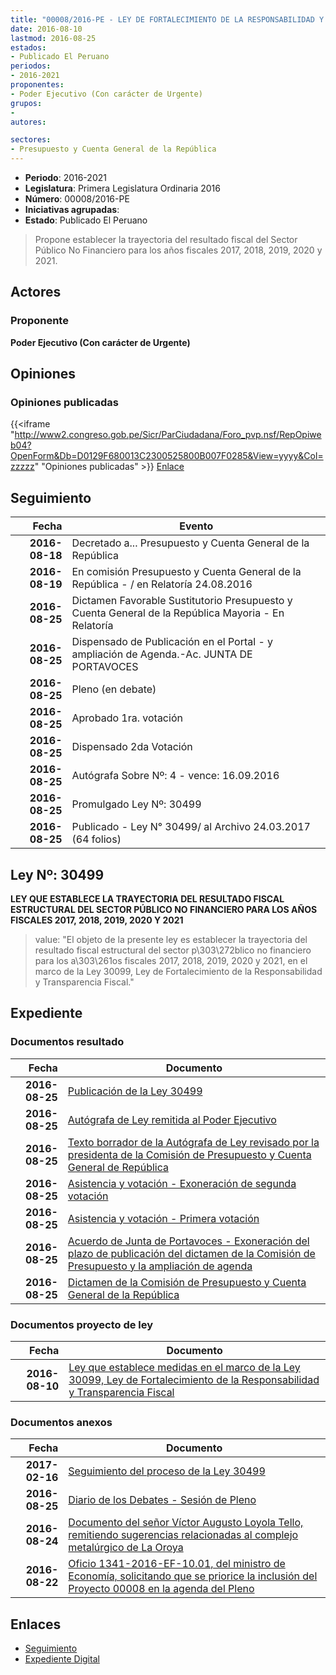 ```yaml
---
title: "00008/2016-PE - LEY DE FORTALECIMIENTO DE LA RESPONSABILIDAD Y TRANSPARENCIA FISCAL"
date: 2016-08-10
lastmod: 2016-08-25
estados:
- Publicado El Peruano
periodos:
- 2016-2021
proponentes:
- Poder Ejecutivo (Con carácter de Urgente)
grupos:
- 
autores:

sectores:
- Presupuesto y Cuenta General de la República
---
```

- **Periodo**: 2016-2021
- **Legislatura**: Primera Legislatura Ordinaria 2016
- **Número**: 00008/2016-PE
- **Iniciativas agrupadas**: 
- **Estado**: Publicado El Peruano

> Propone establecer la trayectoria del resultado fiscal del Sector Público No Financiero para los años fiscales 2017, 2018, 2019, 2020 y 2021.


## Actores

### Proponente

**Poder Ejecutivo (Con carácter de Urgente)**

## Opiniones

### Opiniones publicadas

{{<iframe "http://www2.congreso.gob.pe/Sicr/ParCiudadana/Foro_pvp.nsf/RepOpiweb04?OpenForm&Db=D0129F680013C2300525800B007F0285&View=yyyy&Col=zzzzz" "Opiniones publicadas" >}}
[Enlace](http://www2.congreso.gob.pe/Sicr/ParCiudadana/Foro_pvp.nsf/RepOpiweb04?OpenForm&Db=D0129F680013C2300525800B007F0285&View=yyyy&Col=zzzzz)


## Seguimiento

| Fecha | Evento |
|------:|--------|
| **2016-08-18** | Decretado a... Presupuesto y Cuenta General de la República |
| **2016-08-19** | En comisión Presupuesto y Cuenta General de la República - / en Relatoría 24.08.2016 |
| **2016-08-25** | Dictamen Favorable Sustitutorio Presupuesto y Cuenta General de la República Mayoria - En Relatoría |
| **2016-08-25** | Dispensado de Publicación en el Portal - y ampliación de Agenda.-Ac. JUNTA DE PORTAVOCES |
| **2016-08-25** | Pleno (en debate) |
| **2016-08-25** | Aprobado 1ra. votación |
| **2016-08-25** | Dispensado 2da Votación |
| **2016-08-25** | Autógrafa Sobre Nº: 4 - vence: 16.09.2016 |
| **2016-08-25** | Promulgado Ley Nº: 30499 |
| **2016-08-25** | Publicado - Ley N° 30499/ al Archivo 24.03.2017 (64 folios) |

## Ley Nº: 30499

**LEY QUE ESTABLECE LA TRAYECTORIA DEL RESULTADO FISCAL ESTRUCTURAL DEL SECTOR PÚBLICO NO FINANCIERO PARA LOS AÑOS FISCALES 2017, 2018, 2019, 2020 Y 2021**

> value: "El objeto de la presente ley es establecer la trayectoria del resultado fiscal estructural del sector p\303\272blico no financiero para los a\303\261os fiscales 2017, 2018, 2019, 2020 y 2021, en el marco de la Ley 30099, Ley de Fortalecimiento de la Responsabilidad y Transparencia Fiscal."


## Expediente

### Documentos resultado

| Fecha | Documento |
|------:|-----------|
| **2016-08-25** | [Publicación de la Ley 30499](http://www.leyes.congreso.gob.pe/Documentos/2016_2021/ADLP/Normas_Legales/30499-LEY.pdf) |
| **2016-08-25** | [Autógrafa de Ley remitida al Poder Ejecutivo](http://www.leyes.congreso.gob.pe/Documentos/2016_2021/ADLP/Texto_Aprobado/AU0000820160825.pdf) |
| **2016-08-25** | [Texto borrador de la Autógrafa de Ley revisado por la presidenta de la Comisión de Presupuesto y Cuenta General de República](http://www.leyes.congreso.gob.pe/Documentos/2016_2021/Texto_Borrador_de_Autografa/BAU0000820160825.pdf) |
| **2016-08-25** | [Asistencia y votación - Exoneración de segunda votación](http://www.leyes.congreso.gob.pe/Documentos/2016_2021/Asistencia_y_Votacion/Proyectos_de_Ley/Exoneracion_de_Segunda_Votacion/ESV0000820160925.pdf) |
| **2016-08-25** | [Asistencia y votación - Primera votación](http://www.leyes.congreso.gob.pe/Documentos/2016_2021/Asistencia_y_Votacion/Proyectos_de_Ley/AV0000820160825.pdf) |
| **2016-08-25** | [Acuerdo de Junta de Portavoces - Exoneración del plazo de publicación del dictamen de la Comisión de Presupuesto y la ampliación de agenda](http://www.leyes.congreso.gob.pe/Documentos/2016_2021/Acuerdos/Junta_Portavoces/AJP0000820160825.pdf) |
| **2016-08-25** | [Dictamen de la Comisión de Presupuesto y Cuenta General de la República](http://www.leyes.congreso.gob.pe/Documentos/2016_2021/Dictamenes/Proyectos_de_Ley/00008DC17MAY20160825..pdf) |

### Documentos proyecto de ley

| Fecha | Documento |
|------:|-----------|
| **2016-08-10** | [Ley que establece medidas en el marco de la Ley 30099, Ley de Fortalecimiento de la Responsabilidad y Transparencia Fiscal](http://www.leyes.congreso.gob.pe/Documentos/2016_2021/Proyectos_de_Ley_y_de_Resoluciones_Legislativas/PL00008_20160810.pdf) |

### Documentos anexos

| Fecha | Documento |
|------:|-----------|
| **2017-02-16** | [Seguimiento del proceso de la Ley 30499](http://www.leyes.congreso.gob.pe/Documentos/2016_2021/Seguimiento_de_Proyectos_de_Ley/000008PL20170217.pdf) |
| **2016-08-25** | [Diario de los Debates - Sesión de Pleno](http://www.leyes.congreso.gob.pe/Documentos/2016_2021/ADLP/Diario_Debates/30499_DD.pdf) |
| **2016-08-24** | [Documento del señor Víctor Augusto Loyola Tello, remitiendo sugerencias relacionadas al complejo metalúrgico de La Oroya](http://www.leyes.congreso.gob.pe/Documentos/2016_2021/Oficios/Otras_Instituciones/DOCUMENTO-VICTOR-LOYOLA.pdf) |
| **2016-08-22** | [Oficio 1341-2016-EF-10.01, del ministro de Economía, solicitando que se priorice la inclusión del Proyecto 00008 en la agenda del Pleno](http://www.leyes.congreso.gob.pe/Documentos/2016_2021/Oficios/Otras_Instituciones/OF-1341-2016-EF-10.01.pdf) |

## Enlaces

- [Seguimiento](http://www2.congreso.gob.pe/Sicr/TraDocEstProc/CLProLey2016.nsf/f7fff46988ca05b1052578e100829cc7/518a7daa6974c7650525800b007d8301?OpenDocument)
- [Expediente Digital](http://www2.congreso.gob.pe/Sicr/TraDocEstProc/Expvirt_2011.nsf/visbusqptramdoc1621/00008?opendocument)

